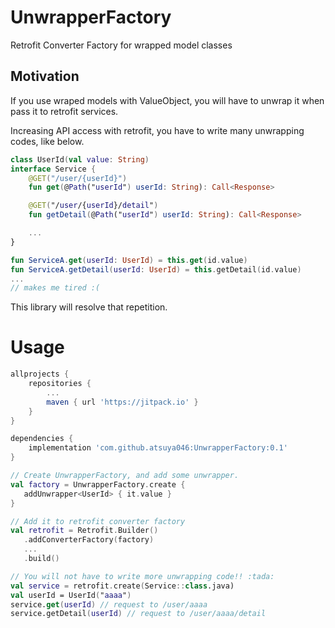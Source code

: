 # UnwrapperFactory
Retrofit Converter Factory for wrapped model classes

## Motivation

If you use wraped models with ValueObject, you will have to unwrap it when pass it to retrofit services.

Increasing API access with retrofit, you have to write many unwrapping codes, like below.

```kotlin
class UserId(val value: String)
interface Service {
    @GET("/user/{userId}")
    fun get(@Path("userId") userId: String): Call<Response>

    @GET("/user/{userId}/detail")
    fun getDetail(@Path("userId") userId: String): Call<Response>

    ...
}

fun ServiceA.get(userId: UserId) = this.get(id.value)
fun ServiceA.getDetail(userId: UserId) = this.getDetail(id.value)
...
// makes me tired :(
```

This library will resolve that repetition.

# Usage

```build.gradle
allprojects {
    repositories {
        ...
        maven { url 'https://jitpack.io' }
    }
}
```

```app/build.gradle
dependencies {
    implementation 'com.github.atsuya046:UnwrapperFactory:0.1'
}
```

```kotlin
// Create UnwrapperFactory, and add some unwrapper.
val factory = UnwrapperFactory.create {
   addUnwrapper<UserId> { it.value }
}

// Add it to retrofit converter factory
val retrofit = Retrofit.Builder()
   .addConverterFactory(factory)
   ...
   .build()

// You will not have to write more unwrapping code!! :tada:
val service = retrofit.create(Service::class.java)
val userId = UserId("aaaa")
service.get(userId) // request to /user/aaaa
service.getDetail(userId) // request to /user/aaaa/detail
```
